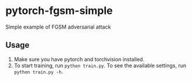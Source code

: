 # pytorch-fgsm-simple
Simple example of FGSM adversarial attack

## Usage

1. Make sure you have pytorch and torchvision installed.
2. To start training, run `python train.py`. To see the available settings, run `python train.py -h`.
